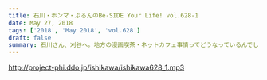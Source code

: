 ```yaml
---
title: 石川・ホンマ・ぶるんのBe-SIDE Your Life! vol.628-1
date: May 27, 2018
tags: ['2018', 'May 2018', 'vol.628']
draft: false
summary: 石川さん、刈谷へ。地方の漫画喫茶・ネットカフェ事情ってどうなっているんでしょうか？MIURA
---
```


http://project-phi.ddo.jp/ishikawa/ishikawa628_1.mp3